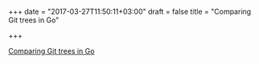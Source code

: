 +++
date = "2017-03-27T11:50:11+03:00"
draft = false
title = "Comparing Git trees in Go"

+++

<p><a href="https://blog.sourced.tech/post/difftree">Comparing Git trees in Go</a></p>